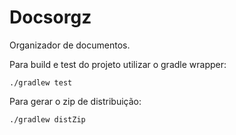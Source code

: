 # Docsorgz

Organizador de documentos.


Para build e test do projeto utilizar o gradle wrapper:

```shell
./gradlew test
```

Para gerar o zip de distribuição:

```shell
./gradlew distZip
```


